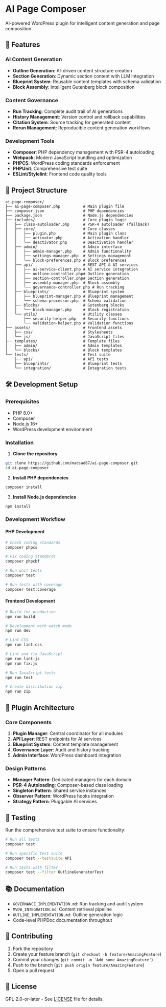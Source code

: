 # AI Page Composer

AI-powered WordPress plugin for intelligent content generation and page composition.

## 🚀 Features

### AI Content Generation
- **Outline Generation**: AI-driven content structure creation
- **Section Generation**: Dynamic section content with LLM integration
- **Blueprint System**: Reusable content templates with schema validation
- **Block Assembly**: Intelligent Gutenberg block composition

### Content Governance
- **Run Tracking**: Complete audit trail of AI generations
- **History Management**: Version control and rollback capabilities
- **Citation System**: Source tracking for generated content
- **Rerun Management**: Reproducible content generation workflows

### Development Tools
- **Composer**: PHP dependency management with PSR-4 autoloading
- **Webpack**: Modern JavaScript bundling and optimization
- **PHPCS**: WordPress coding standards enforcement
- **PHPUnit**: Comprehensive test suite
- **ESLint/Stylelint**: Frontend code quality tools

## 📁 Project Structure

```
ai-page-composer/
├── ai-page-composer.php          # Main plugin file
├── composer.json                 # PHP dependencies
├── package.json                  # Node.js dependencies
├── includes/                     # Core plugin logic
│   ├── class-autoloader.php      # PSR-4 autoloader (fallback)
│   ├── core/                     # Core classes
│   │   ├── plugin.php            # Main plugin class
│   │   ├── activator.php         # Activation handler
│   │   └── deactivator.php       # Deactivation handler
│   ├── admin/                    # Admin interface
│   │   ├── admin-manager.php     # Admin functionality
│   │   ├── settings-manager.php  # Settings management
│   │   └── block-preferences.php # Block preferences
│   ├── api/                      # REST API & AI services
│   │   ├── ai-service-client.php # AI service integration
│   │   ├── outline-controller.php# Outline generation
│   │   ├── section-controller.php# Section generation
│   │   ├── assembly-manager.php  # Block assembly
│   │   └── governance-controller.php # Run tracking
│   ├── blueprints/               # Blueprint system
│   │   ├── blueprint-manager.php # Blueprint management
│   │   └── schema-processor.php  # Schema validation
│   ├── blocks/                   # Gutenberg blocks
│   │   └── block-manager.php     # Block registration
│   └── utils/                    # Utility classes
│       ├── security-helper.php   # Security functions
│       └── validation-helper.php # Validation functions
├── assets/                       # Frontend assets
│   ├── css/                      # Stylesheets
│   └── js/                       # JavaScript files
├── templates/                    # Template files
│   ├── admin/                    # Admin templates
│   └── blocks/                   # Block templates
└── tests/                        # Test suite
    ├── api/                      # API tests
    ├── blueprints/               # Blueprint tests
    └── integration/              # Integration tests
```

## 🛠 Development Setup

### Prerequisites
- PHP 8.0+
- Composer
- Node.js 16+
- WordPress development environment

### Installation

1. **Clone the repository**
```bash
git clone https://github.com/madsad87/ai-page-composer.git
cd ai-page-composer
```

2. **Install PHP dependencies**
```bash
composer install
```

3. **Install Node.js dependencies**
```bash
npm install
```

### Development Workflow

#### PHP Development
```bash
# Check coding standards
composer phpcs

# Fix coding standards
composer phpcbf

# Run unit tests
composer test

# Run tests with coverage
composer test:coverage
```

#### Frontend Development
```bash
# Build for production
npm run build

# Development with watch mode
npm run dev

# Lint CSS
npm run lint:css

# Lint and fix JavaScript
npm run lint:js
npm run fix:js

# Run JavaScript tests
npm run test

# Create distribution zip
npm run zip
```

## 🔧 Plugin Architecture

### Core Components
1. **Plugin Manager**: Central coordinator for all modules
2. **API Layer**: REST endpoints for AI services
3. **Blueprint System**: Content template management
4. **Governance Layer**: Audit and history tracking
5. **Admin Interface**: WordPress dashboard integration

### Design Patterns
- **Manager Pattern**: Dedicated managers for each domain
- **PSR-4 Autoloading**: Composer-based class loading
- **Singleton Pattern**: Shared service instances
- **Observer Pattern**: WordPress hooks integration
- **Strategy Pattern**: Pluggable AI services

## 🧪 Testing

Run the comprehensive test suite to ensure functionality:

```bash
# Run all tests
composer test

# Run specific test suite
composer test --testsuite API

# Run tests with filter
composer test --filter OutlineGeneratorTest
```

## 📚 Documentation

- `GOVERNANCE_IMPLEMENTATION.md`: Run tracking and audit system
- `MVDB_INTEGRATION.md`: Content retrieval pipeline
- `OUTLINE_IMPLEMENTATION.md`: Outline generation logic
- Code-level PHPDoc documentation throughout

## 🤝 Contributing

1. Fork the repository
2. Create your feature branch (`git checkout -b feature/AmazingFeature`)
3. Commit your changes (`git commit -m 'Add some AmazingFeature'`)
4. Push to the branch (`git push origin feature/AmazingFeature`)
5. Open a pull request

## 📄 License

GPL-2.0-or-later - See [LICENSE](LICENSE) file for details.